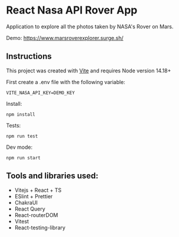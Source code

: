 # React Nasa API Rover App

Application to explore all the photos taken by NASA's Rover on Mars.

Demo: https://www.marsroverexplorer.surge.sh/

## Instructions

This project was created with [Vite](https://vitejs.dev/guide/) and requires Node version 14.18+

First create a .env file with the following variable:

```
VITE_NASA_API_KEY=DEMO_KEY
```

Install:

```
npm install
```

Tests:

```
npm run test
```

Dev mode:

```
npm run start
```

## Tools and libraries used:

- Vitejs + React + TS
- ESlint + Prettier
- ChakraUI
- React Query
- React-routerDOM
- Vitest
- React-testing-library
